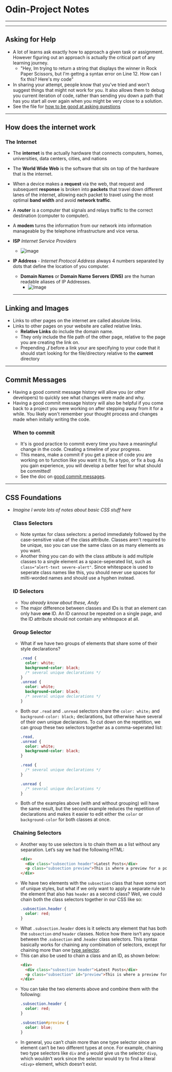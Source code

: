 # Odin-Project Notes
<hr/>
<hr/>

## Asking for Help
- A lot of learns ask exactly how to approach a given task or assignment. However figuring out an approach is actually the critical part of any learning journey.
    - "Hey, Im trying to return a string that displays the winner in Rock Paper Scissors, but I'm gettng a syntax error on Line 12. How can I fix this? Here's my code"
- In sharing your attempt, people know that you've tried and won't suggest things that might not work for you. It also allows them to debug you current iteration of code, rather than sending you down a path that has you start all over again when you might be very close to a solution.
- See the file for [how to be good at asking questions](./asking-for-help/How-To-Be-Good-At-Asking-Questions.md)

<hr/>

## How does the internet work

### The Internet
- The **internet** is the actually hardware that connects computers, homes, universities, data centers, cities, and nations
- The **World Wide Web** is the software that sits on top of the hardware that is the internet. 
- When a device makes a **request** via the web, that request and subsequent **response** is broken into **packets** that travel down different lanes of the internet, allowing each packet to travel using the most optimal **band width** and avoid **network traffic**.
- A **router** is a computer that signals and relays traffic to the correct destination (computer to computer).
- A **modem** turns the information from our network into information manageable by the telephone infrastructure and vice versa.
- **ISP** *Internet Service Providers* 
  - ![image](https://developer.mozilla.org/en-US/docs/Learn/Common_questions/How_does_the_Internet_work/internet-schema-7.png)
- **IP Address** - *Internet Protocol Address* always 4 numbers separated by dots that define the location of you computer.
  - **Domain Names** or **Domain Name Servers (DNS)** are the human readable aliases of IP Addresses. 
    - ![Image](https://developer.mozilla.org/en-US/docs/Learn/Common_questions/How_does_the_Internet_work/dns-ip.png)
  
  <hr/>

## Linking and Images
- Links to other pages on the internet are called absolute links.
- Links to other pages on your website are called relative links.
  - **Relative Links** do include the domain name.
  - They only include the file path of the other page, relative to the page you are creating the link on. 
  - Prepending **./** before a link your are specifying to your code that it should start looking for the file/directory relative to the **current** directory

<hr>

## Commit Messages
- Having a good commit message history will allow you (or other developers) to quickly see what changes were made and why.
- Having a good commit message history will also be helpful if you come back to a project you were working on after stepping away from it for a while. You likely won't remember your thought process and changes made when initially writing the code. 
  ### When to commit
  - It's is good practice to commit every time you have a meaningful change in the code. Creating a timeline of your progress.
  - This means, make a commit if you get a piece of code you are working on to function like you want it to, fix a typo, or fix a bug. As you gain experience, you will develop a better feel for what should be committed!
  - See the doc on [good commit messages](./commitMessages/commitMessages.md).
  
<hr>

## CSS Foundations
- *Imagine I wrote lots of notes about basic CSS stuff here*
  ### Class Selectors
    - Note syntax for class selectors: a period immediately followed by the case-sensitive value of the class attribute. Classes aren't required to be unique, sso you can use the same class on as many elements as you want.
    - Another thing you can do with the class attibute is add multiple classes to a single element as a space-seperated list, such as `class="alert-text severe-alert"`. Since whitespace is used to seperate class names like this, you should never use spaces for milti-worded names and should use a hyphen instead.
  ### ID Selectors
    - *You already know about these, Andy*
    - The major difference between classes and IDs is that an element can only have **one** ID. An ID cannout be repeated on a single page, and the ID attribute should not contain any whitespace at all. 
  ### Group Selector
    - What if we have two groups of elements that share some of their style declarations?
      ```CSS
      .read {
        color: white;
        background-color: black;
        /* several unique declarations */
      }
      .unread {
        color: white;
        background-color: black;
        /* several unique declarations */
      }
      ```
    - Both our `.read` and `.unread` selectors share the `color: white;` and `background-color: black;` declarations, but otherwise have several of their own unique declaraions. To cut down on the repetition, we can group these two selectors together as a comma-seperated list: 
      ```CSS
      .read,
      .unread {
        color: white;
        background-color: black;
      }

      .read {
        /* several unique declarations */
      }

      .unread {
        /* several unique declarations */
      }
      ```
    - Both of the examples above (with and without grouping) will have the same result, but the second example reduces the repetition of declarations and makes it easier to edit either the `color` or `background-color` for both classes at once. 
  ### Chaining Selectors
    - Another way to use selectors is to chain them as a list without any separation. Let’s say we had the following HTML:
      ```html
      <div>
        <div class="subsection header">Latest Posts</div>
        <p class="subsection preview">This is where a preview for a post might go.</p>
      </div>
      ```
    - We have two elements with the `subsection` class that have some sort of unique styles, but what if we only want to apply a separate rule to the element that also has `header` as a second class? Well, we could chain both the class selectors together in our CSS like so:
      ```css
      .subsection.header {
        color: red;
      }
      ```
    - What `.subsection.header` does is it selects any element that has both the `subsection` *and* `header` classes. Notice how there isn’t any space between the .`subsection` and .`header` class selectors. This syntax basically works for chaining any combination of selectors, except for chaining more than one [type selector](https://www.theodinproject.com/lessons/foundations-css-foundations#type-selectors).
    - This can also be used to chain a class and an ID, as shown below:
      ```html
      <div>
        <div class="subsection header">Latest Posts</div>
        <p class="subsection" id="preview">This is where a preview for a post might go.</p>
      </div>
      ```
    - You can take the two elements above and combine them with the following:
      ```css
      .subsection.header {
        color: red;
      }

      .subsection#preview {
        color: blue;
      }
      ```
    - In general, you can’t chain more than one type selector since an element can’t be two different types at once. For example, chaining two type selectors like `div` and `p` would give us the selector `divp`, which wouldn’t work since the selector would try to find a literal `<divp>` element, which doesn’t exist.
        